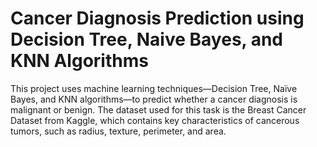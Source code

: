 # Cancer Diagnosis Prediction using Decision Tree, Naive Bayes, and KNN Algorithms
 This project uses machine learning techniques—Decision Tree, Naïve Bayes, and KNN algorithms—to predict whether a cancer diagnosis is malignant or benign. The dataset used for this task is the Breast Cancer Dataset from Kaggle, which contains key characteristics of cancerous tumors, such as radius, texture, perimeter, and area.
